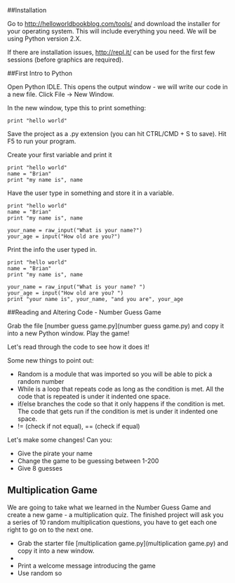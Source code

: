 ##Installation

Go to http://helloworldbookblog.com/tools/ and download the installer for your operating system. This will include everything you need. We will be using Python version 2.X.

If there are installation issues, http://repl.it/ can be used for the first few sessions (before graphics are required). 


##First Intro to Python

Open Python IDLE. This opens the output window - we will write our code in a new file. Click File -> New Window.

In the new window, type this to print something:

    print "hello world"

Save the project as a .py extension (you can hit CTRL/CMD + S to save). Hit F5 to run your program.

Create your first variable and print it

    print "hello world"
    name = "Brian"
    print "my name is", name

Have the user type in something and store it in a variable.

    print "hello world"
    name = "Brian"
    print "my name is", name
    
    your_name = raw_input("What is your name?")
    your_age = input("How old are you?")
    
Print the info the user typed in.

    print "hello world"
    name = "Brian"
    print "my name is", name
    
    your_name = raw_input("What is your name? ")
    your_age = input("How old are you? ")
    print "your name is", your_name, "and you are", your_age


##Reading and Altering Code - Number Guess Game

Grab the file [number guess game.py](number guess game.py) and copy it into a new Python window. Play the game!

Let's read through the code to see how it does it!

Some new things to point out:
* Random is a module that was imported so you will be able to pick a random number
* While is a loop that repeats code as long as the condition is met. All the code that is repeated is under it indented one space.
* if/else branches the code so that it only happens if the condition is met. The code that gets run if the condition is met is under it indented one space.
* != (check if not equal), == (check if equal)

Let's make some changes! Can you:
* Give the pirate your name
* Change the game to be guessing between 1-200
* Give 8 guesses


## Multiplication Game

We are going to take what we learned in the Number Guess Game and create a new game - a multiplication quiz. The finished project will ask you a series of 10 random multiplication questions, you have to get each one right to go on to the next one.

* Grab the starter file [multiplication game.py](multiplication game.py) and copy it into a new window.
* 
* Print a welcome message introducing the game
* Use random so
